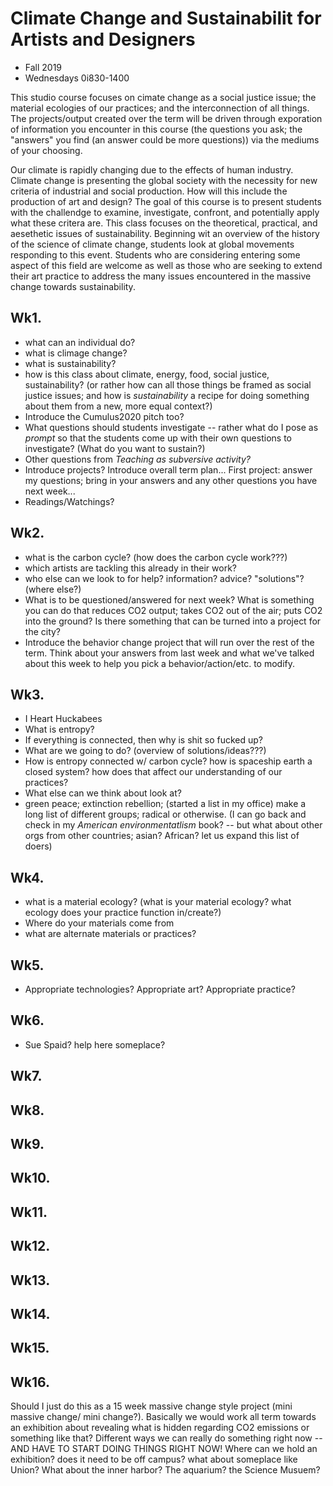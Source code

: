 # Climate Change and Sustainabilit for Artists and Designers

- Fall 2019
- Wednesdays 0i830-1400

This studio course focuses on cimate change as a social justice issue; the material ecologies of our practices; and the interconnection of all things. The projects/output created over the term will be driven through exporation of information you encounter in this course (the questions you ask; the "answers" you find (an answer could be more questions)) via the mediums of your choosing.

Our climate is rapidly changing due to the effects of human industry. Climate change is presenting the global society with the necessity for new criteria of industrial and social production. How will this include the production of art and design? The goal of this course is to present students with the challendge to examine, investigate, confront, and potentially apply what these critera are. This class focuses on the theoretical, practical, and aesethetic issues of sustainability. Beginning wit an overview of the history of the science of climate change, students look at global movements responding to this event. Students who are considering entering some aspect of this field are welcome as well as those who are seeking to extend their art practice to address the many issues encountered in the massive change towards sustainability.

## Wk1.
- what can an individual do?
- what is climage change?
- what is sustainability?
- how is this class about climate, energy, food, social justice, sustainability? (or rather how can all those things be framed as social justice issues; and how is _sustainability_ a recipe for doing something about them from a new, more equal context?)
- Introduce the Cumulus2020 pitch too?
- What questions should students investigate -- rather what do I pose as _prompt_ so that the students come up with their own questions to investigate? (What do you want to sustain?)
- Other questions from _Teaching as subversive activity?_
- Introduce projects? Introduce overall term plan... First project: answer my questions; bring in your answers and any other questions you have next week...
- Readings/Watchings?

## Wk2. 
- what is the carbon cycle? (how does the carbon cycle work???)
- which artists are tackling this already in their work?
- who else can we look to for help? information? advice? "solutions"? (where else?)
- What is to be questioned/answered for next week? What is something you can do that reduces CO2 output; takes CO2 out of the air; puts CO2 into the ground? Is there something that can be turned into a project for the city?
- Introduce the behavior change project that will run over the rest of the term. Think about your answers from last week and what we've talked about this week to help you pick a behavior/action/etc. to modify.

## Wk3.
- I Heart Huckabees
- What is entropy?
- If everything is connected, then why is shit so fucked up?
- What are we going to do? (overview of solutions/ideas???)
- How is entropy connected w/ carbon cycle? how is spaceship earth a closed system? how does that affect our understanding of our practices?
- What else can we think about look at?
- green peace; extinction rebellion; (started a list in my office) make a long list of different groups; radical or otherwise. (I can go back and check in my _American environmentatlism_ book? -- but what about other orgs from other countries; asian? African? let us expand this list of doers)

## Wk4.
- what is a material ecology? (what is your material ecology? what ecology does your practice function in/create?)
- Where do your materials come from
- what are alternate materials or practices?

## Wk5.
- Appropriate technologies? Appropriate art? Appropriate practice?

## Wk6.
- Sue Spaid? help here someplace?

## Wk7.
## Wk8.
## Wk9.
## Wk10.
## Wk11.
## Wk12.
## Wk13.
## Wk14.
## Wk15.
## Wk16.

Should I just do this as a 15 week massive change style project (mini massive change/ mini change?). Basically we would work all term towards an exhibition about revealing what is hidden regarding CO2 emissions or something like that? Different ways we can really do something right now -- AND HAVE TO START DOING THINGS RIGHT NOW! Where can we hold an exhibition? does it need to be off campus? what about someplace like Union? What about the inner harbor? The aquarium? the Science Musuem?
